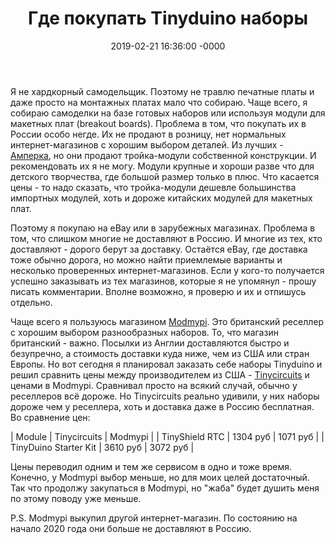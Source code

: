 ﻿---
title:  "Где покупать Tinyduino наборы"
date: 2019-02-21 16:36:00 -0000
tags: DIY Arduino
---

Я не хардкорный самодельщик. Поэтому не травлю печатные платы и даже просто на монтажных платах мало что собираю. Чаще всего, я собираю самоделки на базе готовых наборов или используя модули для макетных плат (breakout boards). Проблема в том, что покупать их в России особо негде. Их не продают в розницу, нет нормальных интернет-магазинов с хорошим выбором деталей. Из лучших - [Амперка](http://amperka.ru/), но они продают тройка-модули собственной конструкции. И рекомендовать их я не могу. Модули крупные и хороши разве что для детского творчества, где большой размер только в плюс. Что касается цены - то надо сказать, что тройка-модули дешевле большинства импортных модулей, хоть и дороже китайских модулей для макетных плат.

Поэтому я покупаю на eBay или в зарубежных магазинах. Проблема в том, что слишком многие не доставляют в Россию. И многие из тех, кто доставляют - дорого берут за доставку. Остаётся eBay, где доставка тоже обычно дорога, но можно найти приемлемые варианты и несколько проверенных интернет-магазинов. Если у кого-то получается успешно заказывать из тех магазинов, которые я не упомянул - прошу писать комментарии. Вполне возможно, я проверю и их и отпишусь отдельно.

Чаще всего я пользуюсь магазином [Modmypi](https://www.modmypi.com/). Это британский реселлер с хорошим выбором разнообразных наборов. То, что магазин британский - важно. Посылки из Англии доставляются быстро и безупречно, а стоимость доставки куда ниже, чем из США или стран Европы. Но вот сегодня я планировал заказать себе наборы Tinyduino и решил сравнить цены между производителем из США - [Tinycircuits](https://tinycircuits.com/) и ценами в Modmypi. Сравнивал просто на всякий случай, обычно у реселлеров всё дороже. Но Tinycircuits реально удивили, у них наборы дороже чем у реселлера, хоть и доставка даже в Россию бесплатная. Во сравнение цен:

| Module 				| Tinycircuits 	| Modmypi 	|
| TinyShield RTC 		| 1304 руб 		| 1071 руб	|
| TinyDuino Starter Kit	| 3610 руб		| 3072 руб	|

Цены переводил одним и тем же сервисом в одно и тоже время. Конечно, у Modmypi выбор меньше, но для моих целей достаточный. Так что продолжу закупаться в Modmypi, но "жаба" будет душить меня по этому поводу уже меньше.

P.S. Modmypi выкупил другой интернет-магазин. По состоянию на начало 2020 года они больше не доставляют в Россию.
